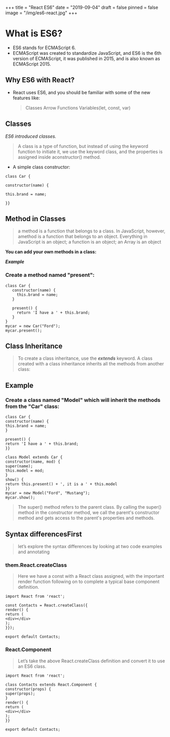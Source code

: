 +++
title = "React ES6"
date = "2019-09-04"
draft = false
pinned = false
image = "/img/es6-react.jpg"
+++
# What is ES6?

* ES6 stands for ECMAScript 6.
* ECMAScript was created to standardize JavaScript, and ES6 is the 6th version of ECMAScript, it was published in 2015, and is also known as ECMAScript 2015.

## Why ES6 with React?

* React uses ES6, and you should be familiar with some of the new features like:
  > Classes
  > Arrow Functions
  > Variables(let, const, var)

## Classes

_ES6 introduced classes._

> A class is a type of function, but instead of using the keyword function to initiate it, we use the keyword class, and the properties is assigned inside aconstructor() method.

* A simple class constructor:


```
class Car {

constructor(name) {

this.brand = name;

}}
```

## Method in Classes

> a method is a function that belongs to a class. In JavaScript, however, amethod is a function that belongs to an object. Everything in JavaScript is an object; a function is an object; an Array is an object

**You can add your own methods in a class:**

***Example***

### Create a method named "present":
~~~
class Car {
   constructor(name) {
     this.brand = name;
   }

   present() {
     return 'I have a ' + this.brand;
   }
}
mycar = new Car("Ford");
mycar.present();
~~~

 ## Class Inheritance
 > To create a class inheritance, use the ***extends*** keyword.
A class created with a class inheritance inherits all the methods from another class:

## Example
### Create a class named "Model" which will inherit the methods from the "Car" class:
~~~
class Car {
constructor(name) {
this.brand = name;
}

present() {
return 'I have a ' + this.brand;
}}

class Model extends Car {
constructor(name, mod) {
super(name);
this.model = mod;
}
show() {
return this.present() + ', it is a ' + this.model
}}
mycar = new Model("Ford", "Mustang");
mycar.show();
~~~
 > The super() method refers to the parent class.
By calling the super() method in the constructor method, we call the parent's constructor method and gets access to the parent's properties and methods.

## Syntax differencesFirst
 > let’s explore the syntax differences by looking at two code examples and annotating 
### them.React.createClass
 > Here we have a const with a React class assigned, with the important render function following on to complete a typical base component definition.
~~~
import React from 'react';

const Contacts = React.createClass({
render() {
return (
<div></div>
);
}});

export default Contacts;
~~~

### React.Component
 > Let’s take the above React.createClass definition and convert it to use an ES6 class.
~~~
import React from 'react';

class Contacts extends React.Component {
constructor(props) {
super(props);
}
render() {
return (
<div></div>
);
}}

export default Contacts;
~~~

